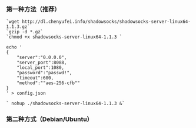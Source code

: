 ### 第一种方法（推荐） ###

	`wget http://dl.chenyufei.info/shadowsocks/shadowsocks-server-linux64-1.1.3.gz`
	`gzip -d *.gz`
	`chmod +x shadowsocks-server-linux64-1.1.3 `

	echo '
    {
        "server":"0.0.0.0",
        "server_port":8088,
        "local_port":1080,
        "password":"passwd!",
        "timeout":600,
        "method":""aes-256-cfb""
    }
    ' > config.json

	` nohup ./shadowsocks-server-linux64-1.1.3 &`

### 第二种方式（Debian/Ubuntu） ###

	